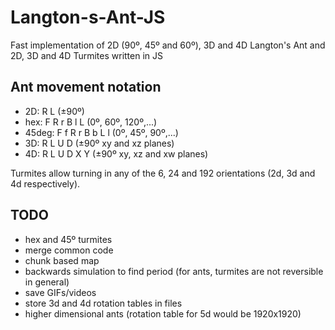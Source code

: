 # Langton-s-Ant-JS
Fast implementation of 2D (90º, 45º and 60º), 3D and 4D Langton's Ant and 2D, 3D and 4D Turmites written in JS

## Ant movement notation

- 2D: R L (±90º)
- hex: F R r B l L (0º, 60º, 120º,...)
- 45deg: F f R r B b L l (0º, 45º, 90º,...)
- 3D: R L U D (±90º xy and xz planes)
- 4D: R L U D X Y (±90º xy, xz and xw planes)

Turmites allow turning in any of the 6, 24 and 192 orientations (2d, 3d and 4d respectively).

## TODO

- hex and 45º turmites
- merge common code
- chunk based map
- backwards simulation to find period (for ants, turmites are not reversible in general)
- save GIFs/videos
- store 3d and 4d rotation tables in files
- higher dimensional ants (rotation table for 5d would be 1920x1920)